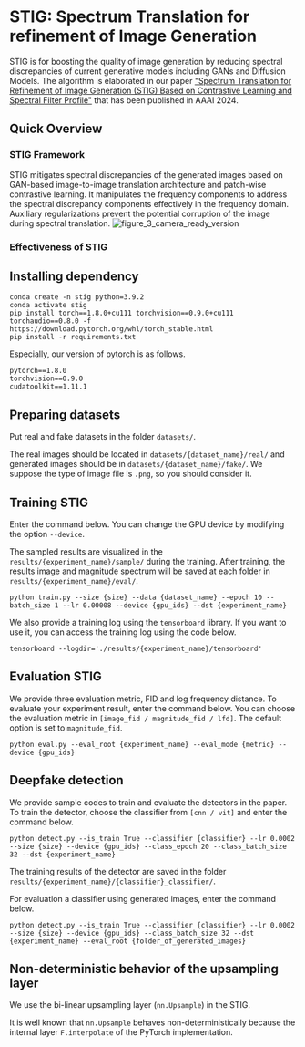 # STIG: Spectrum Translation for refinement of Image Generation
STIG is for boosting the quality of image generation by reducing spectral discrepancies of current generative models including GANs and Diffusion Models. The algorithm is elaborated in our paper ["Spectrum Translation for Refinement of Image Generation (STIG) Based on Contrastive Learning and Spectral Filter Profile"](https://ojs.aaai.org/index.php/AAAI/article/view/28074/28154) that has been published in AAAI 2024.


## Quick Overview

### STIG Framework
STIG mitigates spectral discrepancies of the generated images based on GAN-based image-to-image translation architecture and patch-wise contrastive learning. It manipulates the frequency components to address the spectral discrepancy components effectively in the frequency domain. Auxiliary regularizations prevent the potential corruption of the image during spectral translation.
![figure_3_camera_ready_version](https://github.com/ykykyk112/STIG/assets/59644868/33fc02a5-c95f-43fb-a74a-c49486aa65b1)

### Effectiveness of STIG

## Installing dependency
```
conda create -n stig python=3.9.2
conda activate stig
pip install torch==1.8.0+cu111 torchvision==0.9.0+cu111 torchaudio==0.8.0 -f https://download.pytorch.org/whl/torch_stable.html
pip install -r requirements.txt
```

Especially, our version of pytorch is as follows.
```
pytorch==1.8.0
torchvision==0.9.0
cudatoolkit==1.11.1
```

## Preparing datasets
Put real and fake datasets in the folder ```datasets/```.

The real images should be located in ```datasets/{dataset_name}/real/``` and generated images should be in ```datasets/{dataset_name}/fake/```. We suppose the type of image file is ```.png```, so you should consider it.

## Training STIG
Enter the command below. You can change the GPU device by modifying the option ```--device```.

The sampled results are visualized in the ```results/{experiment_name}/sample/``` during the training. After training, the results image and magnitude spectrum will be saved at each folder in ```results/{experiment_name}/eval/```.

```python train.py --size {size} --data {dataset_name} --epoch 10 --batch_size 1 --lr 0.00008 --device {gpu_ids} --dst {experiment_name}```

We also provide a training log using the ```tensorboard``` library. If you want to use it, you can access the training log using the code below.

```tensorboard --logdir='./results/{experiment_name}/tensorboard'```

## Evaluation STIG
We provide three evaluation metric, FID and log frequency distance. To evaluate your experiment result, enter the command below. You can choose the evaluation metric in ```[image_fid / magnitude_fid / lfd]```. The default option is set to ```magnitude_fid```.

```python eval.py --eval_root {experiment_name} --eval_mode {metric} --device {gpu_ids}```

## Deepfake detection
We provide sample codes to train and evaluate the detectors in the paper. To train the detector, choose the classifier from ```[cnn / vit]``` and enter the command below.

```python detect.py --is_train True --classifier {classifier} --lr 0.0002 --size {size} --device {gpu_ids} --class_epoch 20 --class_batch_size 32 --dst {experiment_name}```

The training results of the detector are saved in the folder ```results/{experiment_name}/{classifier}_classifier/```.

For evaluation a classifier using generated images, enter the command below.

```python detect.py --is_train True --classifier {classifier} --lr 0.0002 --size {size} --device {gpu_ids} --class_batch_size 32 --dst {experiment_name} --eval_root {folder_of_generated_images}```

## Non-deterministic behavior of the upsampling layer
We use the bi-linear upsampling layer (```nn.Upsample```) in the STIG.

It is well known that ```nn.Upsample``` behaves non-deterministically because the internal layer ```F.interpolate``` of the PyTorch implementation.

